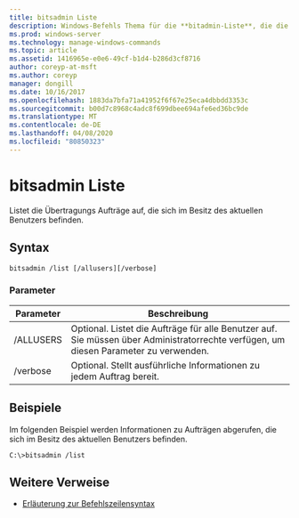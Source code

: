 ```yaml
---
title: bitsadmin Liste
description: Windows-Befehls Thema für die **bitadmin-Liste**, die die Übertragungs Aufträge auflistet, die sich im Besitz des aktuellen Benutzers befinden.
ms.prod: windows-server
ms.technology: manage-windows-commands
ms.topic: article
ms.assetid: 1416965e-e0e6-49cf-b1d4-b286d3cf8716
author: coreyp-at-msft
ms.author: coreyp
manager: dongill
ms.date: 10/16/2017
ms.openlocfilehash: 1883da7bfa71a41952f6f67e25eca4dbbdd3353c
ms.sourcegitcommit: b00d7c8968c4adc8f699dbee694afe6ed36bc9de
ms.translationtype: MT
ms.contentlocale: de-DE
ms.lasthandoff: 04/08/2020
ms.locfileid: "80850323"
---
```

# <a name="bitsadmin-list"></a>bitsadmin Liste

Listet die Übertragungs Aufträge auf, die sich im Besitz des aktuellen Benutzers befinden.

## <a name="syntax"></a>Syntax

```
bitsadmin /list [/allusers][/verbose]
```

### <a name="parameters"></a>Parameter

| Parameter | Beschreibung |
| -------------- | -------------- |
| /ALLUSERS | Optional. Listet die Aufträge für alle Benutzer auf. Sie müssen über Administratorrechte verfügen, um diesen Parameter zu verwenden. |
| /verbose | Optional. Stellt ausführliche Informationen zu jedem Auftrag bereit. |

## <a name="examples"></a><a name=BKMK_examples></a>Beispiele

Im folgenden Beispiel werden Informationen zu Aufträgen abgerufen, die sich im Besitz des aktuellen Benutzers befinden.

```
C:\>bitsadmin /list
```

## <a name="additional-references"></a>Weitere Verweise

- [Erläuterung zur Befehlszeilensyntax](command-line-syntax-key.md)
